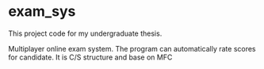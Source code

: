 # exam_sys
This project code for my undergraduate thesis.

Multiplayer online exam system. The program can automatically rate scores for candidate.
It is C/S structure and  base on MFC 

